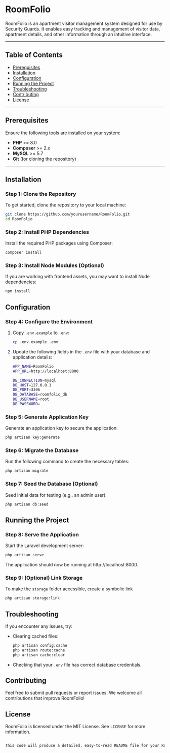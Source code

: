 # RoomFolio

RoomFolio is an apartment visitor management system designed for use by Security Guards. It enables easy tracking and management of visitor data, apartment details, and other information through an intuitive interface.

---

## Table of Contents
- [Prerequisites](#prerequisites)
- [Installation](#installation)
- [Configuration](#configuration)
- [Running the Project](#running-the-project)
- [Troubleshooting](#troubleshooting)
- [Contributing](#contributing)
- [License](#license)

---


## Prerequisites
Ensure the following tools are installed on your system:
- **PHP** >= 8.0
- **Composer** >= 2.x
- **MySQL** >= 5.7
- **Git** (for cloning the repository)

---

## Installation


### Step 1: Clone the Repository
To get started, clone the repository to your local machine:
```bash
git clone https://github.com/yourusername/RoomFolio.git
cd RoomFolio
```

### Step 2: Install PHP Dependencies
Install the required PHP packages using Composer:
```bash
composer install
```

### Step 3: Install Node Modules (Optional)
If you are working with frontend assets, you may want to install Node dependencies:
```bash
npm install
```
## Configuration

### Step 4: Configure the Environment
1. Copy `.env.example` to `.env`:

   ```bash
   cp .env.example .env
   ```
2. Update the following fields in the `.env` file with your database and application details:
    ```bash
    APP_NAME=RoomFolio
    APP_URL=http://localhost:8000

    DB_CONNECTION=mysql
    DB_HOST=127.0.0.1
    DB_PORT=3306
    DB_DATABASE=roomfolio_db
    DB_USERNAME=root
    DB_PASSWORD=

    ```
### Step 5: Generate Application Key
Generate an application key to secure the application:
```bash
php artisan key:generate
```
### Step 6: Migrate the Database
Run the following command to create the necessary tables:
```bash
php artisan migrate
```
### Step 7: Seed the Database (Optional)
Seed initial data for testing (e.g., an admin user):
```bash
php artisan db:seed
```

## Running the Project
### Step 8: Serve the Application
Start the Laravel development server:
```bash
php artisan serve
```
The application should now be running at http://localhost:8000.

### Step 9: (Optional) Link Storage
To make the `storage` folder accessible, create a symbolic link
```bash
php artisan storage:link
```

## Troubleshooting
If you encounter any issues, try:

- Clearing cached files:
    ```bash
    php artisan config:cache
    php artisan route:cache
    php artisan cache:clear
    ```
- Checking that your `.env` file has correct database credentials.

## Contributing
Feel free to submit pull requests or report issues. We welcome all contributions that improve RoomFolio!

## License
RoomFolio is licensed under the MIT License. See `LICENSE` for more information.

```bash

This code will produce a detailed, easy-to-read README file for your RoomFolio project, guiding users through installation, configuration, and running the application. Let me know if you'd like to add any further customization!

```
